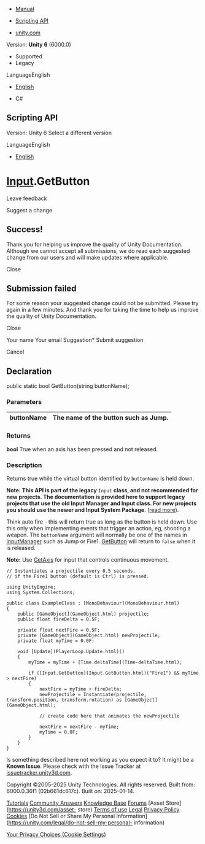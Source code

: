 [ ]()

  * [Manual](../Manual/index.html)
  * [Scripting API](../ScriptReference/index.html)

  * [unity.com](https://unity.com/)

Version: **Unity 6** (6000.0)

  * Supported
  * Legacy

LanguageEnglish

  * [English]()

  * C#

[ ](https://docs.unity3d.com)

## Scripting API

Version: Unity 6 Select a different version

LanguageEnglish

  * [English]()

#  [Input](Input.html).GetButton

Leave feedback

Suggest a change

## Success!

Thank you for helping us improve the quality of Unity Documentation. Although
we cannot accept all submissions, we do read each suggested change from our
users and will make updates where applicable.

Close

## Submission failed

For some reason your suggested change could not be submitted. Please <a>try
again</a> in a few minutes. And thank you for taking the time to help us
improve the quality of Unity Documentation.

Close

Your name Your email Suggestion* Submit suggestion

Cancel

[ ]()

## Declaration

public static bool GetButton(string buttonName);

### Parameters

buttonName | The name of the button such as Jump.  
---|---  
  
### Returns

**bool** True when an axis has been pressed and not released.

### Description

Returns true while the virtual button identified by `buttonName` is held down.

**Note: This API is part of the legacy** `Input` **class, and not recommended
for new projects. The documentation is provided here to support legacy
projects that use the old Input Manager and Input class. For new projects you
should use the newer and Input System Package**. ([read
more](../Manual/Input.html)).  
  
Think auto fire - this will return true as long as the button is held down.
Use this only when implementing events that trigger an action, eg, shooting a
weapon. The `buttonName` argument will normally be one of the names in
[InputManager](../Manual/class-InputManager.html) such as Jump or Fire1.
[GetButton](Input.GetButton.html) will return to `false` when it is released.  
  
**Note:** Use [GetAxis](Input.GetAxis.html) for input that controls continuous
movement.

    
    
    // Instantiates a projectile every 0.5 seconds,
    // if the Fire1 button (default is Ctrl) is pressed.  
      
    using UnityEngine;
    using System.Collections;  
      
    public class ExampleClass : [MonoBehaviour](MonoBehaviour.html)
    {
        public [GameObject](GameObject.html) projectile;
        public float fireDelta = 0.5F;  
      
        private float nextFire = 0.5F;
        private [GameObject](GameObject.html) newProjectile;
        private float myTime = 0.0F;  
      
        void [Update](PlayerLoop.Update.html)()
        {
            myTime = myTime + [Time.deltaTime](Time-deltaTime.html);  
      
            if ([Input.GetButton](Input.GetButton.html)("Fire1") && myTime > nextFire)
            {
                nextFire = myTime + fireDelta;
                newProjectile = Instantiate(projectile, transform.position, transform.rotation) as [GameObject](GameObject.html);  
      
                // create code here that animates the newProjectile  
      
                nextFire = nextFire - myTime;
                myTime = 0.0F;
            }
        }
    }
    

Is something described here not working as you expect it to? It might be a
**Known Issue**. Please check with the Issue Tracker at
[issuetracker.unity3d.com](https://issuetracker.unity3d.com).

Copyright ©2005-2025 Unity Technologies. All rights reserved. Built from:
6000.0.36f1 (02b661dc617c). Built on: 2025-01-14.

[Tutorials](https://unity3d.com/learn) [Community
Answers](https://answers.unity3d.com) [Knowledge
Base](https://support.unity3d.com/hc/en-us)
[Forums](https://forum.unity3d.com) [Asset Store](https://unity3d.com/asset-
store) [Terms of use](https://docs.unity3d.com/Manual/TermsOfUse.html)
[Legal](https://unity.com/legal) [Privacy
Policy](https://unity.com/legal/privacy-policy)
[Cookies](https://unity.com/legal/cookie-policy) [Do Not Sell or Share My
Personal Information](https://unity.com/legal/do-not-sell-my-personal-
information)

[Your Privacy Choices (Cookie Settings)](javascript:void\(0\);)

